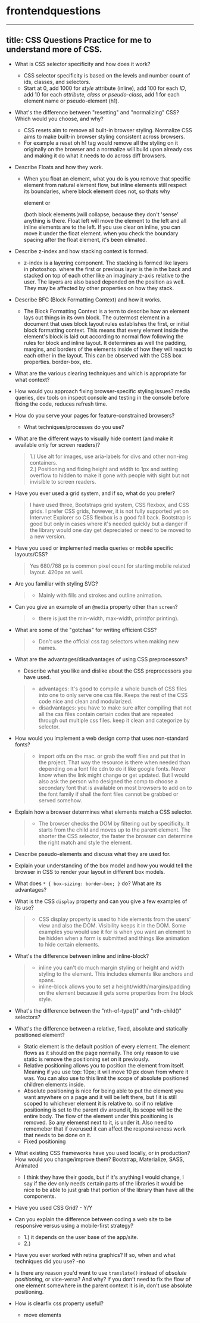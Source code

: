 # frontendquestions

---
title: CSS Questions
Practice for me to understand more of CSS.
---

* What is CSS selector specificity and how does it work?
  - CSS selector specificity is based on the levels and number count of ids, classes, and selectors.
  - Start at 0, add 1000 for *style* attribute (inline), add 100 for each *ID*, add 10 for each *attribute, class or pseudo-class*, add 1 for each element name or pseudo-element (h1).
  
* What's the difference between "resetting" and "normalizing" CSS? Which would you choose, and why?
  - CSS resets aim to remove all built-in browser styling. Normalize CSS aims to make built-in browser styling consistent across browsers.
  - For example a reset oh h1 tag would remove all the styling on it originally on the browser and a normalize will build upon already css and making it do what it needs to do across diff browsers.
  
* Describe Floats and how they work.
  - When you float an element, what you do is you remove that specific element from natural element flow, but inline elements still respect its boundaries, where block element does not, so thats why <p> element or <div> (both block elements )will collapse, because they don't 'sense' anything is there. Float left will move the element to the left and all inline elements are to the left.  If you use clear on inline, you can move it under the float element. when you check the boundary spacing after the float element, it's been elimated.
 
* Describe z-index and how stacking context is formed.
  - z-index is a layering component.  The stacking is formed like layers in photoshop. where the first or previous layer is the in the back and stacked on top of each other like an imaginary z-axis relative to the user.  The layers are also based depended on the position as well. They may be affected by other properties on how they stack.
 
* Describe BFC (Block Formatting Context) and how it works.
  - The Block Formatting Context is a term to describe how an element lays out things in its own block. The outermost element in a document that uses block layout rules establishes the first, or initial block formatting context. This means that every element inside the <html> element's block is laid out according to normal flow following the rules for block and inline layout.  It determines as well the padding, margins, and borders of the elements inside of how they will react to each other in the layout. This can be observed with the CSS box properties. border-box, etc.
 
* What are the various clearing techniques and which is appropriate for what context?
* How would you approach fixing browser-specific styling issues?
  media queries, dev tools on inspect console and testing in the console before fixing the code, reduces refresh time. 
  
* How do you serve your pages for feature-constrained browsers?
  * What techniques/processes do you use?
  
  
* What are the different ways to visually hide content (and make it available only for screen readers)?
  > 1.) Use alt for images, use aria-labels for divs and other non-img containers.  
  > 2.) Positioning and fixing height and width to 1px and setting overflow to hidden to make it gone with people with sight but not invisible to screen readers.
  
* Have you ever used a grid system, and if so, what do you prefer?
  > I have used three, Bootstraps grid system, CSS flexbox, and CSS grids.  I prefer CSS grids, however, it is not fully supported yet on Intervnet Explorer so CSS flexbox is a good fall back. Bootstrap is good but only in cases where it's needed quickly but a danger if the library would one day get depreciated or need to be moved to a new version.
  
* Have you used or implemented media queries or mobile specific layouts/CSS?
  > Yes 680/768 px is common pixel count for starting mobile related layout. 420px as well.

* Are you familiar with styling SVG?
  > - Mainly with fills and strokes and outline animation. 
  
* Can you give an example of an `@media` property other than `screen`?
  > - there is just the min-width, max-width, print(for printing). 
  
* What are some of the "gotchas" for writing efficient CSS?
  > - Don't use the official css tag selectors when making new names.
  
* What are the advantages/disadvantages of using CSS preprocessors?
  * Describe what you like and dislike about the CSS preprocessors you have used.
  > - advantages: It's good to compile a whole bunch of CSS files into one to only serve one css file. Keeps the rest of the CSS code nice and clean and modularized.
  > - disadvantages: you have to make sure after compiling that not all the css files contain certain codes that are repeated through out multiple css files. keep it clean and categorize by selector.

* How would you implement a web design comp that uses non-standard fonts?
  > - import otfs on the mac. or grab the woff files and put that in the project. That way the resource is there when needed than depending on a font file cdn to do it like google fonts. Never know when the link might change or get updated. But I would also ask the person who designed the comp to choose a secondary font that is available on most browsers to add on to the font family if shall the font files cannot be grabbed or served somehow.
  
* Explain how a browser determines what elements match a CSS selector.
  > - The browser checks the DOM by filtering out by specificity. It starts from the child and moves up to the parent element.  The shorter the CSS selector, the faster the browser can determine the right match and style the element.

* Describe pseudo-elements and discuss what they are used for.


* Explain your understanding of the box model and how you would tell the browser in CSS to render your layout in different box models.

* What does ```* { box-sizing: border-box; }``` do? What are its advantages?

* What is the CSS `display` property and can you give a few examples of its use?
  > - CSS display property is used to hide elements from the users' view and also the DOM. Visibility keeps it in the DOM. Some examples you would use it for is when you want an element to be hidden when a form is submitted and things like animation to hide certain elements. 

* What's the difference between inline and inline-block?
  > - inline you can't do much margin styling or height and width styling to the element.  This includes elements like anchors and spans.
  > - inline-block allows you to set a height/width/margins/padding on the element because it gets some properties from the block style.
* What's the difference between the "nth-of-type()" and "nth-child()" selectors?

* What's the difference between a relative, fixed, absolute and statically positioned element?
  - Static element is the default position of every element. The element flows as it should on the page normally. The only reason to use static is remove the positioning set on it previously.
  - Relative positioning allows you to position the element from itself. Meaning if you use top: 10px; it will move 10 px down from where it was. You can also use to this limit the scope of absolute positioned children elements inside.
  - Absolute positioning is nice for being able to put the element you want anywhere on a page and it will be left there, but ! it is still scoped to whichever element it is relative to. so if no relative positioning is set to the parent div around it, its scope will be the entire body. The flow of the element under this positioning is removed. So any elemenst next to it, is under it. Also need to rememeber that if overused it can affect the responsiveness work that needs to be done on it.
  - Fixed positioning 

* What existing CSS frameworks have you used locally, or in production? How would you change/improve them?  Bootstrap, Materialize, SASS, Animated
  - I think they have their goods, but if it's anything I would change, I say if the dev only needs certain parts of the libraries it would be nice to be able to just grab that portion of the library than have all the components.
  
* Have you used CSS Grid?  - Y/Y

* Can you explain the difference between coding a web site to be responsive versus using a mobile-first strategy?
  - 1.) it depends on the user base of the app/site. 
  - 2.) 
  
* Have you ever worked with retina graphics? If so, when and what techniques did you use? -no

* Is there any reason you'd want to use `translate()` instead of *absolute positioning*, or vice-versa? And why?
if you don't need to fix the flow of one element somewhere in the parent context it is in, don't use absolute positioning. 

* How is clearfix css property useful?
  - move elements 
